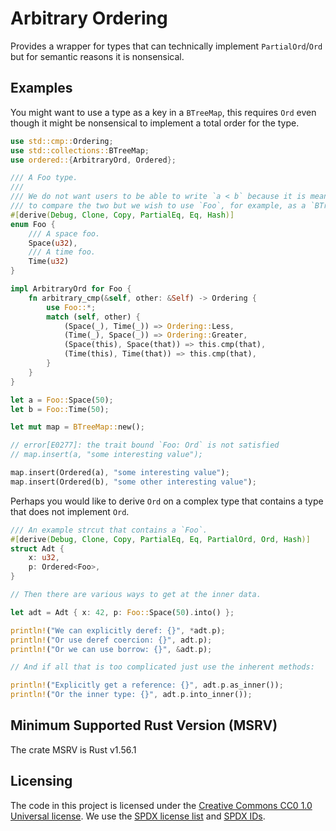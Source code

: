 Arbitrary Ordering
==================

Provides a wrapper for types that can technically implement `PartialOrd`/`Ord`
but for semantic reasons it is nonsensical.

## Examples

You might want to use a type as a key in a `BTreeMap`, this requires `Ord` even though it might be
nonsensical to implement a total order for the type.

```rust
use std::cmp::Ordering;
use std::collections::BTreeMap;
use ordered::{ArbitraryOrd, Ordered};

/// A Foo type.
///
/// We do not want users to be able to write `a < b` because it is meaningless
/// to compare the two but we wish to use `Foo`, for example, as a `BTreeMap` key.
#[derive(Debug, Clone, Copy, PartialEq, Eq, Hash)]
enum Foo {
    /// A space foo.
    Space(u32),
    /// A time foo.
    Time(u32)
}

impl ArbitraryOrd for Foo {
    fn arbitrary_cmp(&self, other: &Self) -> Ordering {
        use Foo::*;
        match (self, other) {
            (Space(_), Time(_)) => Ordering::Less,
            (Time(_), Space(_)) => Ordering::Greater,
            (Space(this), Space(that)) => this.cmp(that),
            (Time(this), Time(that)) => this.cmp(that),
        }
    }
}

let a = Foo::Space(50);
let b = Foo::Time(50);

let mut map = BTreeMap::new();

// error[E0277]: the trait bound `Foo: Ord` is not satisfied
// map.insert(a, "some interesting value");

map.insert(Ordered(a), "some interesting value");
map.insert(Ordered(b), "some other interesting value");
```

Perhaps you would like to derive `Ord` on a complex type that contains a type that does not
implement `Ord`.

```rust
/// An example strcut that contains a `Foo`.
#[derive(Debug, Clone, Copy, PartialEq, Eq, PartialOrd, Ord, Hash)]
struct Adt {
    x: u32,
    p: Ordered<Foo>,
}

// Then there are various ways to get at the inner data.

let adt = Adt { x: 42, p: Foo::Space(50).into() };

println!("We can explicitly deref: {}", *adt.p);
println!("Or use deref coercion: {}", adt.p);
println!("Or we can use borrow: {}", &adt.p);

// And if all that is too complicated just use the inherent methods:

println!("Explicitly get a reference: {}", adt.p.as_inner());
println!("Or the inner type: {}", adt.p.into_inner());
```

## Minimum Supported Rust Version (MSRV)

The crate MSRV is Rust v1.56.1

## Licensing

The code in this project is licensed under the [Creative Commons CC0 1.0 Universal license](LICENSE).
We use the [SPDX license list](https://spdx.org/licenses/) and [SPDX IDs](https://spdx.dev/ids/).

